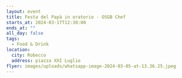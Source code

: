 ```yaml
---
layout: event
title: Festa del Papà in oratorio - OSGB Chef
starts_at: 2024-03-17T12:30:00
ends_at: ""
all_day: false
tags:
  - Food & Drink
location:
  city: Robecco
  address: piazza XXI Luglio
flyer: images/uploads/whatsapp-image-2024-03-05-at-13.36.25.jpeg
---
```

